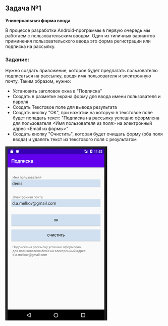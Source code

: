 ## Задача №1

**Универсальная форма ввода**

В процессе разработки Android-программы в первую очередь мы работаем с пользовательским вводом. Один из типичных вариантов приминения пользовательского ввода это форма регистрации или подписка на рассылку.

### Задание:
Нужно создать приложение, которое будет предлагать пользователю подписаться на рассылку, введя имя пользователя и электронную почту. Таким образом, нужно:
- Установить заголовок окна в "Подписка"
- Создать в разметке экрана форму для ввода имени пользователя и пароля
- Создать Текстовое поле для вывода результата
- Создать кнопку "ОК", при нажатии на которую в текстовое поле будет попадать текст: "Подписка на рассылку успешно оформлена для пользователя <Имя пользователя из поля> на электронный адрес <Email из формы>"
- Создать кнопку "Очистить", которая будет очищать форму (оба поля ввода) и удалять текст из текстового поля с результатом

![](printscreen.png)
